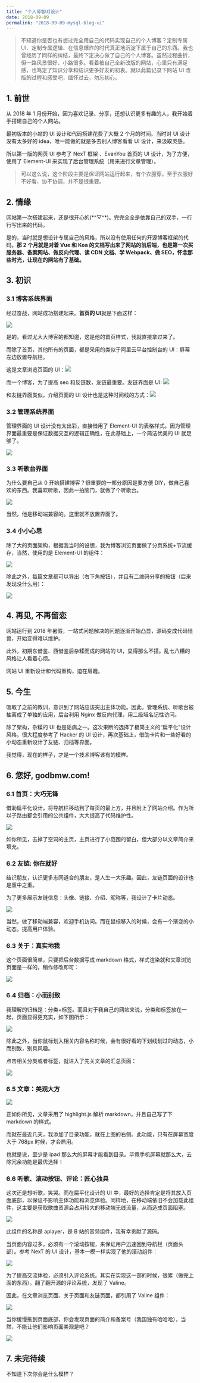 ```yaml
---
title: "个人博客UI设计"
date: 2018-09-09
permalink: "2018-09-09-mysql-blog-ui"
---
```


> 不知道你是否也有想过完全用自己的代码实现自己的个人博客？定制专属 UI、定制专属逻辑、在信息爆炸的时代真正地沉淀下属于自己的东西。我也曾经历了同样的纠结，最终下定决心做了自己的个人博客。虽然过程曲折，但一路风景很好、小路很多。看着被自己全新改版的网站，心里只有满足感，也笃定了知识分享和结识更多好友的初衷。就以此篇记录下网站 UI 改版的过程和感受吧，缅怀过去，勿忘初心。

## 1. 前世

从 2018 年 1 月份开始，因为喜欢记录、分享，还想认识更多有趣的人，我开始着手搭建自己的个人网站。

最初版本的小站的 UI 设计和代码搭建花费了大概 2 个月的时间。当时对 UI 设计没有太多好的 idea，唯一能做的就是多去别人博客看看 UI 设计，来汲取灵感。

所以第一版的网页 UI 参考了 NexT 框架 、EvanYou 首页的 UI 设计，为了方便，使用了 Element-UI 来实现了后台管理系统（用来进行文章管理）。

> 可以这么说，这个阶段主要是保证网站运行起来，有个衣服穿。至于衣服好不好看、协不协调，并不是很重要。

## 2. 情缘

网站第一次搭建起来，还是很开心的\(\*^▽^\*\)。完完全全是依靠自己的双手，一行行写出来的代码。

是的，当时就是想设计专属自己的风格，所以没有使用任何的开源博客框架的代码。**那 2 个月就是对着 Vue 和 Koa 的文档写出来了网站的前后端，也是第一次买服务器、备案网站、做反向代理、读 CDN 文档、学 Webpack、做 SEO，怀念那些时光，让现在的网站有了基础。**

## 3. 初识

### 3.1 博客系统界面

经过奋战，网站成功搭建起来。**首页的 UI**就是下面这样：

![](https://static.godbmw.com/images/网站搭建与运营/个人博客全新UI：我心中你最美/1.png)

是的，看过尤大大博客的都知道，这是他的首页样式，我就直接拿过来了。

而除了首页，其他所有的页面，都是采用的类似于阿里云平台控制台的 UI：屏幕左边放置导航栏。

这是文章浏览页面的 UI：![](https://static.godbmw.com/images/网站搭建与运营/个人博客全新UI：我心中你最美/2.png)

而一个博客，为了提高 seo 和反链数，友链最重要。友链界面是 UI: ![](https://static.godbmw.com/images/网站搭建与运营/个人博客全新UI：我心中你最美/3.png)

和友链界面类似，介绍页面的 UI 设计也是这种时间线的方式：![](https://static.godbmw.com/images/网站搭建与运营/个人博客全新UI：我心中你最美/4.png)

### 3.2 管理系统界面

管理界面的 UI 设计没有太出彩，直接借用了 Element-UI 的表格样式。因为管理界面最重要是保证数据交互的逻辑正确性，在此基础上，一个简洁优美的 UI 就足够了。

![](https://static.godbmw.com/images/网站搭建与运营/个人博客全新UI：我心中你最美/5.png)

### 3.3 听歌台界面

为什么要自己从 0 开始搭建博客？很重要的一部分原因是要方便 DIY，做自己喜欢的东西。我喜欢听歌，因此一拍脑门，就做了个听歌台。

![](https://static.godbmw.com/images/网站搭建与运营/个人博客全新UI：我心中你最美/6.png)

当然，他是移动端兼容的。这里就不放置界面了。

### 3.4 小小心思

除了大的页面架构，根据我当时的设想，我为博客浏览页面做了分页系统+节流缓存，当然，使用的是 Element-UI 的组件：

![](https://static.godbmw.com/images/网站搭建与运营/个人博客全新UI：我心中你最美/7.png)

除此之外，每篇文章都可以导出（右下角按钮），并且有二维码分享的按钮（后来发现没什么用）：

![](https://static.godbmw.com/images/网站搭建与运营/个人博客全新UI：我心中你最美/8.png)

## 4. 再见, 不再留恋

网站运行到 2018 年暑假，一站式问题解决的问题逐渐开始凸显，源码变成代码怪兽，开始变得难以维护。

此外，初期东借鉴、西借鉴后杂糅而成的网站的 UI，显得那么不搭。乱七八糟的风格让人看着心烦。

网站 UI 重新设计和代码重构，迫在眉睫。

## 5. 今生

吸取了之前的教训，意识到了网站应该突出主体功能。因此，管理系统、听歌台被抽离成了单独的应用，后台利用 Nginx 做反向代理，用二级域名记性访问。

除了架构，杂糅的 UI 也是诟病之一。这次果断的选择了极简主义的“扁平化”设计风格，很大程度参考了 Hacker 的 UI 设计，再次基础上，借助卡片和一些好看的小动态重新设计了友链、归档等界面。

我觉得，现在的样子，才是一个技术博客该有的模样。

## 6. 您好, godbmw.com!

### 6.1 首页：大巧无锋

借助扁平化设计，将导航栏移动到了每页的最上方，并且附上了网站介绍。作为所以子路由都会引用的公共组件，大大提高了代码维护性。

![](https://static.godbmw.com/images/网站搭建与运营/个人博客全新UI：我心中你最美/9.png)

如你所见，去掉了空洞的主页，主页进行了小范围的留白，但大部分以文章简介来填充。

### 6.2 友链: 你在就好

结识朋友，认识更多志同道合的朋友，是人生一大乐趣。因此，友链页面的设计也是重中之重。

为了更多展示友链信息：头像、链接、介绍、昵称等，我设计了卡片动态。

![](https://static.godbmw.com/images/网站搭建与运营/个人博客全新UI：我心中你最美/10.png)

当然，做了移动端兼容，欢迎手机访问。而在鼠标移入的时候，会有一个渐变的小动态，提高用户体验。

### 6.3 关于：真实地我

这个页面很简单，只要把后台数据写成 markdown 格式，样式渲染就和文章浏览页面是一样的，稍作修改即可：

![](https://static.godbmw.com/images/网站搭建与运营/个人博客全新UI：我心中你最美/11.png)

### 6.4 归档：小而别致

我理解的归档是：分类+标签。而且对于我自己的网站来说，分类和标签放在一起，页面显得更充实，如下图所示：

![](https://static.godbmw.com/images/网站搭建与运营/个人博客全新UI：我心中你最美/12.png)

除此之外，当你鼠标划入相关内容名称时候，会有很好看的下划线划过的动态，小而别致，别具风趣。

点击相关分类或者标签，就进入了先关文章的汇总页面：

![](https://static.godbmw.com/images/网站搭建与运营/个人博客全新UI：我心中你最美/13.png)

### 6.5 文章：美观大方

![](https://static.godbmw.com/images/网站搭建与运营/个人博客全新UI：我心中你最美/14.png)

正如你所见，文章采用了 highlight.js 解析 markdown，并且自己写了下 markdown 的样式。

而就在最近几天，我添加了目录功能，就在上图的右侧。此功能，只有在屏幕宽度大于 768px 时候，才会启用。

也就是说，至少是 ipad 那么大的屏幕才能看到目录。毕竟手机屏幕就那么大，去除冗余功能是最优选择！

### 6.6 听歌、滚动按钮、评论：匠心独具

这次还是想听歌，笑哭。而在扁平化设计的 UI 中，最好的选择肯定是将其放入页面底部，以保证不影响主体功能和浏览体验。同样地，在移动端依旧不会加载此组件，这主要是获取歌曲资源会占用较大的移动端无线流量，从而造成页面阻塞。

![](https://static.godbmw.com/images/网站搭建与运营/个人博客全新UI：我心中你最美/15.png)

此组件的名称是 aplayer，是 B 站的音频组件，我有幸贡献了源码。

当页面内容过多，必须有一个滚动按钮，来保证用户迅速回到导航栏（页面头部）。参考 NexT 的 UI 设计，基本一模一样实现了他的滚动组件：

![](https://static.godbmw.com/images/网站搭建与运营/个人博客全新UI：我心中你最美/16.png)

为了提高交流体验，必须引入评论系统。其实在实现这一部的时候，很累（做完上面的东西）。翻了翻开源的评论系统，发现了 Valine。

因此，在文章浏览页面、关于页面和友链页面，都引用了 Valine 组件：

![](https://static.godbmw.com/images/网站搭建与运营/个人博客全新UI：我心中你最美/18.png)

当你缓慢拖到页面底部，你会发现页面的简介和备案号（我国独有哈哈哈），当然，不能让他们影响页面美观是吧？

![](https://static.godbmw.com/images/网站搭建与运营/个人博客全新UI：我心中你最美/17.png)

## 7. 未完待续

不知道下次你会是什么模样？
